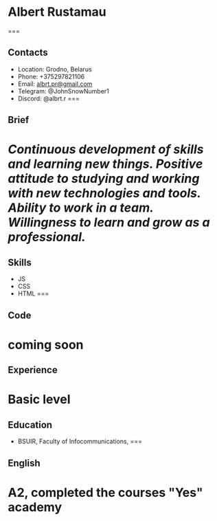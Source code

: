 # Albert Rustamau
===
## Contacts
+ Location: Grodno, Belarus
+ Phone: +375297821106 
+ Email: albrt.pr@gmail.com
+ Telegram: @JohnSnowNumber1
+ Discord: @albrt.r
===
## Brief
*Continuous development of skills and learning new things.
Positive attitude to studying and working with new technologies and tools.
Ability to work in a team.
Willingness to learn and grow as a professional.*
===
## Skills
+ JS
+ CSS
+ HTML
===
## Code
**coming soon**
===
## Experience
Basic level
===
## Education
+ BSUIR, Faculty of Infocommunications, 
===
## English
A2, completed the courses "Yes" academy
===